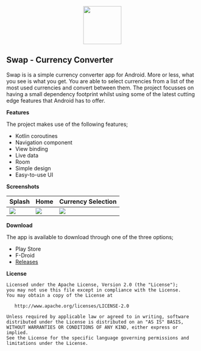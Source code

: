 <p align="center">
   <img 
       src="https://raw.githubusercontent.com/MaxHvesser/swap-android/master/images/swap_logo.png"
       height="100">
   <br/>
</p>

## Swap - Currency Converter

Swap is is a simple currency converter app for Android. More or less, what you see is what you get. You are able to select currencies from a list of the most used currencies and convert between them. The project focusses on having a small dependency footprint whilst using some of the latest cutting edge features that Android has to offer.

**Features**

The project makes use of the following features;

- Kotlin coroutines
- Navigation component 
- View binding
- Live data
- Room
- Simple design
- Easy-to-use UI

**Screenshots**

| Splash | Home | Currency Selection |
| ------------- | ------------- | ------------ |
| ![](https://raw.githubusercontent.com/MaxHvesser/swap-android/master/images/screen_splash.png)  | ![](https://raw.githubusercontent.com/MaxHvesser/swap-android/master/images/screen_home.png) | ![](https://raw.githubusercontent.com/MaxHvesser/swap-android/master/images/screen_selection_currency.png) | 

**Download**

The app is available to download through one of the three options;

- Play Store 
- F-Droid
- [Releases](https://github.com/MaxHvesser/swap-android/releases)

**License** 

```
Licensed under the Apache License, Version 2.0 (the "License");
you may not use this file except in compliance with the License.
You may obtain a copy of the License at

   http://www.apache.org/licenses/LICENSE-2.0

Unless required by applicable law or agreed to in writing, software
distributed under the License is distributed on an "AS IS" BASIS,
WITHOUT WARRANTIES OR CONDITIONS OF ANY KIND, either express or implied.
See the License for the specific language governing permissions and
limitations under the License.
```
